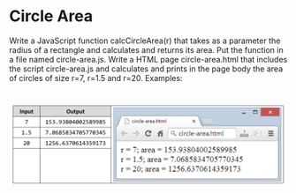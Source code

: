 # Circle Area
Write a JavaScript function calcCircleArea(r) that takes as a parameter the radius of a rectangle and calculates and
returns its area. Put the function in a file named circle-area.js. Write a HTML page circle-area.html that includes the
script circle-area.js and calculates and prints in the page body the area of circles of size r=7, r=1.5 and r=20.
Examples:

# ![Examples](examples.png)